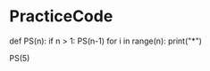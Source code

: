 # PracticeCode
def PS(n):
    if n > 1:
        PS(n-1)
    for i in range(n):
        print("*")
        
PS(5)
